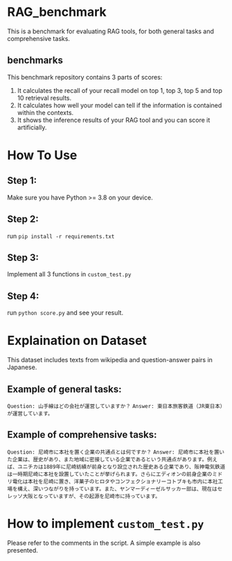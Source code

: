 # RAG_benchmark
This is a benchmark for evaluating RAG tools, for both general tasks and comprehensive tasks.
## benchmarks
This benchmark repository contains 3 parts of scores:

1. It calculates the recall of your recall model on top 1, top 3, top 5 and top 10 retrieval results.
2. It calculates how well your model can tell if the information is contained within the contexts.
3. It shows the inference results of your RAG tool and you can score it artificially.

# How To Use
## Step 1:
Make sure you have Python >= 3.8 on your device.
## Step 2:
run `pip install -r requirements.txt`
## Step 3:
Implement all 3 functions in `custom_test.py`
## Step 4:
run `python score.py` and see your result.
# Explaination on Dataset
This dataset includes texts from wikipedia and question-answer pairs in Japanese.
## Example of general tasks:
`Question: 山手線はどの会社が運営していますか？`
`Answer: 東日本旅客鉄道（JR東日本）が運営しています。`
## Example of comprehensive tasks:
`Question: 尼崎市に本社を置く企業の共通点とは何ですか？`
`Answer: 尼崎市に本社を置いた企業は、歴史があり、また地域に密接している企業であるという共通点があります。例えば、ユニチカは1889年に尼崎紡績が前身となり設立された歴史ある企業であり、阪神電気鉄道は一時期尼崎に本社を設置していたことが挙げられます。さらにエディオンの前身企業のミドリ電化は本社を尼崎に置き、洋菓子のヒロタやコンフェクショナリーコトブキも市内に本社工場を構え、深いつながりを持っています。また、ヤンマーディーゼルサッカー部は、現在はセレッソ大阪となっていますが、その起源を尼崎市に持っています。`
# How to implement `custom_test.py`
Please refer to the comments in the script. A simple example is also presented.
